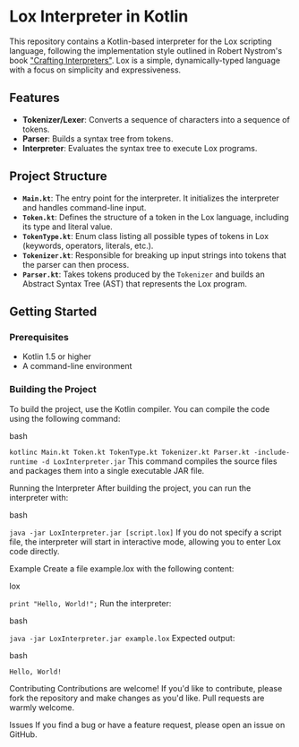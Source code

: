# Lox Interpreter in Kotlin

This repository contains a Kotlin-based interpreter for the Lox scripting language, following the implementation style outlined in Robert Nystrom's book ["Crafting Interpreters"](http://craftinginterpreters.com/). Lox is a simple, dynamically-typed language with a focus on simplicity and expressiveness.

## Features

- **Tokenizer/Lexer**: Converts a sequence of characters into a sequence of tokens.
- **Parser**: Builds a syntax tree from tokens.
- **Interpreter**: Evaluates the syntax tree to execute Lox programs.

## Project Structure

- **`Main.kt`**: The entry point for the interpreter. It initializes the interpreter and handles command-line input.
- **`Token.kt`**: Defines the structure of a token in the Lox language, including its type and literal value.
- **`TokenType.kt`**: Enum class listing all possible types of tokens in Lox (keywords, operators, literals, etc.).
- **`Tokenizer.kt`**: Responsible for breaking up input strings into tokens that the parser can then process.
- **`Parser.kt`**: Takes tokens produced by the `Tokenizer` and builds an Abstract Syntax Tree (AST) that represents the Lox program.

## Getting Started

### Prerequisites

- Kotlin 1.5 or higher
- A command-line environment

### Building the Project

To build the project, use the Kotlin compiler. You can compile the code using the following command:

bash

`kotlinc Main.kt Token.kt TokenType.kt Tokenizer.kt Parser.kt -include-runtime -d LoxInterpreter.jar`
This command compiles the source files and packages them into a single executable JAR file.

Running the Interpreter
After building the project, you can run the interpreter with:

bash

`java -jar LoxInterpreter.jar [script.lox]`
If you do not specify a script file, the interpreter will start in interactive mode, allowing you to enter Lox code directly.

Example
Create a file example.lox with the following content:

lox

`print "Hello, World!";`
Run the interpreter:

bash

`java -jar LoxInterpreter.jar example.lox`
Expected output:

bash

`Hello, World!`

Contributing
Contributions are welcome! If you'd like to contribute, please fork the repository and make changes as you'd like. Pull requests are warmly welcome.

Issues
If you find a bug or have a feature request, please open an issue on GitHub.
